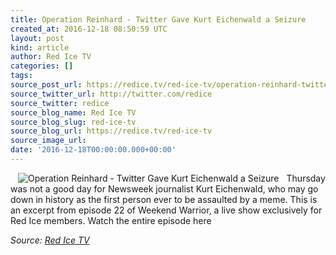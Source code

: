 ```yaml
---
title: Operation Reinhard - Twitter Gave Kurt Eichenwald a Seizure
created_at: 2016-12-18 08:50:59 UTC
layout: post
kind: article
author: Red Ice TV
categories: []
tags: 
source_post_url: https://redice.tv/red-ice-tv/operation-reinhard-twitter-gave-kurt-eichenwald-a-seizure
source_twitter_url: http://twitter.com/redice
source_twitter: redice
source_blog_name: Red Ice TV
source_blog_slug: red-ice-tv
source_blog_url: https://redice.tv/red-ice-tv
source_image_url: 
date: '2016-12-18T00:00:00.000+00:00'
---
```

<img align="left" hspace="12" alt="Operation Reinhard - Twitter Gave Kurt Eichenwald a Seizure" src="https://rdice.net/a/c/t/16/RIL-ep22-Operation-Reinhard-Twitter-Gave-Kurt-Eichenwald-a-Seizure.9cd7b47f.jpg"> Thursday was not a good day for Newsweek journalist Kurt Eichenwald, who may go down in history as the first person ever to be assaulted by a meme.
This is an excerpt from episode 22 of Weekend Warrior, a live show exclusively for Red Ice members. Watch the entire episode here<div class="">
    <i>Source: <a href="https://redice.tv/red-ice-tv">Red Ice TV</a></i>
</div>
